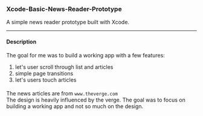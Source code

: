 ### Xcode-Basic-News-Reader-Prototype
A simple news reader prototype built with Xcode.

***

#### Description
The goal for me was to build a working app with a few features:
1. let's user scroll through list and articles
2. simple page transitions
3. let's users touch articles

####
The news articles are from `www.theverge.com`  
The design is heavily influenced by the verge.
The goal was to focus on building a working app and not so much on the design.
